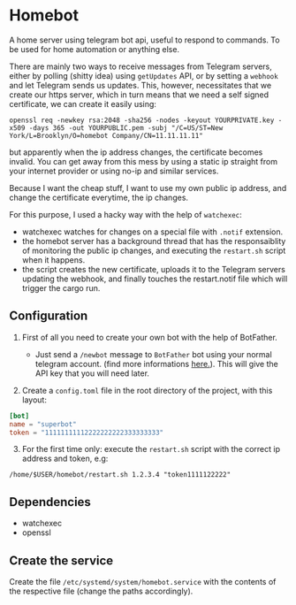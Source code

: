 # Homebot

A home server using telegram bot api, useful to respond to commands. To be used for home automation
or anything else.

There are mainly two ways to receive messages from Telegram servers, either by polling (shitty idea) using `getUpdates` API,
or by setting a `webhook` and let Telegram sends us updates. This, however, necessitates that we create our https server, which in turn means that we need a self signed certificate, we can create it easily using: 
```
openssl req -newkey rsa:2048 -sha256 -nodes -keyout YOURPRIVATE.key -x509 -days 365 -out YOURPUBLIC.pem -subj "/C=US/ST=New York/L=Brooklyn/O=homebot Company/CN=11.11.11.11"
```
but apparently when the ip address changes, the certificate becomes invalid.
You can get away from this mess by using a static ip straight from your internet provider or using no-ip and similar services.

Because I want the cheap stuff, I want to use my own public ip address, and change the certificate everytime, the ip changes.

For this purpose, I used a hacky way with the help of `watchexec`:

- watchexec watches for changes on a special file with `.notif` extension.
- the homebot server has a background thread that has the responsaiblity of monitoring the public ip changes, and executing the `restart.sh`
script when it happens.
- the script creates the new certificate, uploads it to the Telegram servers updating the webhook, and finally touches the restart.notif file
which will trigger the cargo run. 

## Configuration
1. First of all you need to create your own bot with the help of BotFather.
    - Just send a `/newbot` message to `BotFather` bot using your normal telegram account. (find more informations [here.](https://core.telegram.org/bots/tutorial)). This will give the API key that you will need later.

2. Create a `config.toml` file in the root directory of the project, with this layout:
```toml
[bot]
name = "superbot"
token = "11111111112222222222333333333"
```
3. For the first time only:
execute the `restart.sh` script with the correct ip address and token, e.g:
```
/home/$USER/homebot/restart.sh 1.2.3.4 "token1111122222"
```
## Dependencies
- watchexec
- openssl


## Create the service
Create the file `/etc/systemd/system/homebot.service` with the contents
of the respective file (change the paths accordingly).
